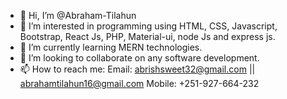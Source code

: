- 👋 Hi, I’m @Abraham-Tilahun
- 👀 I’m interested in programming using HTML, CSS, Javascript, Bootstrap, React Js, PHP, Material-ui, node Js and express js.
- 🌱 I’m currently learning MERN technologies.
- 💞️ I’m looking to collaborate on any software development.
- 📫 How to reach me: Email: abrishsweet32@gmail.com || abrahamtilahun16@gmail.com
                       Mobile: +251-927-664-232
<!---
Abraham-Tilahun/Abraham-Tilahun is a ✨ special ✨ repository because its `README.md` (this file) appears on your GitHub profile.
You can click the Preview link to take a look at your changes.
--->
